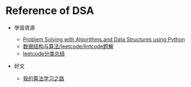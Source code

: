 # Reference of DSA

* 學習資源
    * [Problem Solving with Algorithms and Data Structures using Python](http://interactivepython.org/runestone/static/pythonds/index.html)
    * [数据结构与算法/leetcode/lintcode题解](https://xuan.gitbooks.io/leetcode/content/zh-cn/index.html)
    * [leetcode分类总结](https://lefttree.gitbooks.io/leetcode-categories/content/)
    
* 好文
    * [我的算法学习之路](http://zh.lucida.me/blog/on-learning-algorithms/)
